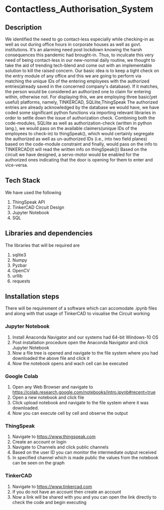 # Contactless_Authorisation_System
## Description
We identified the need to go contact-less especially while checking-in as well as out during office hours in corporate houses as well as govt. institutions. It's an alarming need post lockdown knowing the harsh consequences this pandemic had brought-in. Thus, to inculcate this very need of being contact-less in our new-normal daily routine, we thought to take the aid of trending tech-blend and come out with an implementable solution to kill the raised concern.
Our basic idea is to keep a tight check on the entry module of any office and this we are going to perform via matching the unique IDs of the entering employees with the authorized entries(already saved in the concerned company's database). If it matches, the person would be considered an authorized one to claim for entering within, otherwise not.
For displaying this, we are employing three basic(yet useful) platforms, namely, TINKERCAD, SQLlite,ThingSpeak
The authorized entries are already acknowledged by the database we would have, we have coded some significant python functions via importing relevant libraries in order to settle down the issue of authorization check. Combining both the code-modules, SQLlite as well as authorization-check (written in python lang.), we would pass on the available claimers(unique IDs of the employees to check-in) to thingSpeak(), which would certainly segregate the authorized as well as un-authorized IDs (i.e., into two field planes) based on the code-module constraint and finally, would pass on the info to TINKERCAD(it will read the written info on thingSpeak())
Based on the circuit we have designed, a servo-motor would be enabled for the authorized ones indicating that the door is opening for them to enter and vice-versa.

## Tech Stack
We have used the following
1) ThingSpeak API
2) TinkerCAD Circuit Design
3) Jupyter Notebook
4) SQL

## Libraries and dependencies
The libraries that will be required are
1) sqlite3
2) Numpy
3) Pyzbar
4) OpenCV
5) urllib
6) requests

## Installation steps
There will be requirement of a software which can accomodate .ipynb files and along with that usage of TinkerCAD to visualise the Circuit working
### Jupyter Notebook
1) Install Anaconda Navigator and our systems had 64-bit Windows-10 OS
2) Post installation procedure open the Anaconda Navigator and click Jupyter Notebook
3) Now a file tree is opened and navigate to the file system where you had downloaded the above file and click it
4) Now the notebook opens and wach cell can be executed 
### Google Colab
1) Open any Web Browser and navigate to https://colab.research.google.com/notebooks/intro.ipynb#recent=true 
2) Open a new notebook and click file 
3) Click upload notebook and navigate to the file system where it was downloaded.
4) Now you can execute cell by cell and observe the output

### ThingSpeak 
1) Navigate to https://www.thingspeak.com
2) Create an account or login
3) Navigate to Channels and click public channels
4) Based on the user ID you can monitor the intermediate output received
5) In specified channel which is made public the values from the notebook can be seen on the graph

### TinkerCAD
1) Navigate to https://www.tinkercad.com 
2) If you do not have an account then create an account
3) Now a link will be shared with you and you can open the link directly to check the code and begin executing

